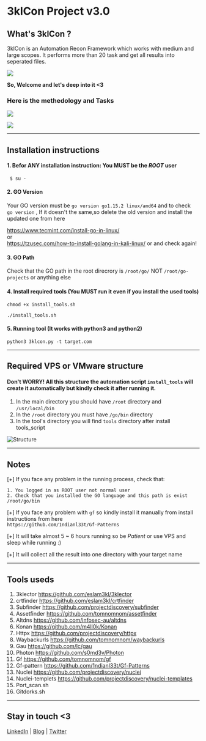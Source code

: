# 3klCon Project v3.0

## What's 3klCon ? 
3klCon is an Automation Recon Framework which works with medium and large scopes. 
It performs more than 20 task and get all results into seperated files. 

![](https://github.com/eslam3kl/3klCon/blob/v3/output.png)

**So, Welcome and let's deep into it <3**

### Here is the methedology and Tasks
![](https://github.com/eslam3kl/3klCon/blob/v2.0/3klcon-MEthedology.png)


![](https://github.com/eslam3kl/3klCon/blob/v3/start.png)


----------------------------------------
## Installation instructions

#### 1. Befor ANY installation instruction: You MUST be the _ROOT_ user
`  $ su - `



#### 2. GO Version 
Your GO version must be `go version go1.15.2 linux/amd64` and to check 
` go version` , If it doesn't the same,so delete the old version and install the updated one from here 

https://www.tecmint.com/install-go-in-linux/
\
or 
\
https://tzusec.com/how-to-install-golang-in-kali-linux/
or 
and check again! 


#### 3. GO Path
Check that the GO path in the root direcrory is
`/root/go/` 
NOT
`/root/go-projects` or anything else 



#### 4. Install required tools (You MUST run it even if you install the used tools) 

` chmod +x install_tools.sh `

` ./install_tools.sh ` 



#### 5. Running tool (It works with python3 and python2)

` python3 3klcon.py -t target.com ` 

----------------------------------------

## Required VPS or VMware structure 

#### Don't WORRY! All this structure the automation script `install_tools` will create it automatically but kindly check it after running it.  

1. In the main directory you should have `/root` directory and `/usr/local/bin`
2. In the `/root` directory you must have `/go/bin` directory
3. In the tool's directory you will find `tools` directory after install tools_script 

![Structure](https://github.com/eslam3kl/3klCon/blob/v2.0/structure.png)

----------------------------------------
## Notes
[+] If you face any problem in the running process, check that: 
    
    1. You logged in as ROOT user not normal user 
    2. Check that you installed the GO language and this path is exist /root/go/bin  
   
[+] If you face any problem with `gf` so kindly install it manually from install instructions from here 
   \
   `https://github.com/1ndianl33t/Gf-Patterns`
  
[+] It will take almost 5 ~ 6 hours running so be _Patient_ or use VPS and sleep while running :) 

[+] It will collect all the result into one directory with your target name 

----------------------------------------
## Tools useds
1. 3klector https://github.com/eslam3kl/3klector
2. crtfinder https://github.com/eslam3kl/crtfinder
3. Subfinder https://github.com/projectdiscovery/subfinder
4. Assetfinder https://github.com/tomnomnom/assetfinder
5. Altdns https://github.com/infosec-au/altdns 
6. Konan https://github.com/m4ll0k/Konan
7. Httpx https://github.com/projectdiscovery/httpx
8. Waybackurls https://github.com/tomnomnom/waybackurls
9. Gau https://github.com/lc/gau
10. Photon https://github.com/s0md3v/Photon
11. Gf https://github.com/tomnomnom/gf 
12. Gf-pattern https://github.com/1ndianl33t/Gf-Patterns
13. Nuclei https://github.com/projectdiscovery/nuclei
14. Nuclei-templets https://github.com/projectdiscovery/nuclei-templates
15. Port_scan.sh 
16. Gitdorks.sh 

----------------------------------------
## Stay in touch <3 
[LinkedIn](https://www.linkedin.com/in/eslam-akl-6b998614a/) | [Blog](https://eslam3kl.medium.com/)  |  [Twitter](https://twitter.com/eslam3kll)
